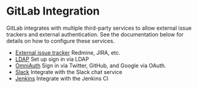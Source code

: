 # GitLab Integration

GitLab integrates with multiple third-party services to allow external issue trackers and external authentication.
See the documentation below for details on how to configure these services.

+ [External issue tracker](external-issue-tracker.md) Redmine, JIRA, etc.
+ [LDAP](ldap.md) Set up sign in via LDAP
+ [OmniAuth](omniauth.md) Sign in via Twitter, GitHub, and Google via OAuth.
+ [Slack](slack.md) Integrate with the Slack chat service
+ [Jenkins](jenkins.md) Integrate with the Jenkins CI
